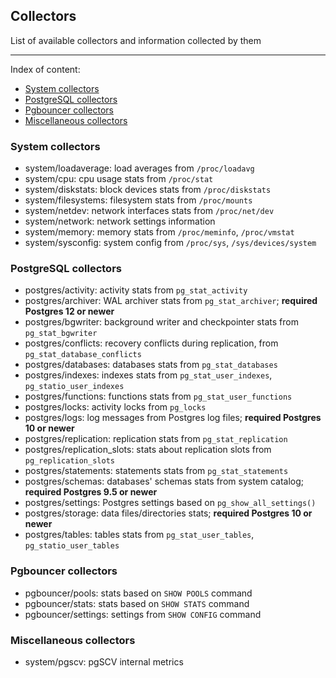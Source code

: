 ## Collectors

List of available collectors and information collected by them 

---

Index of content:
- [System collectors](#system-collectors)
- [PostgreSQL collectors](#postgresql-collectors)
- [Pgbouncer collectors](#pgbouncer-collectors)
- [Miscellaneous collectors](#miscellaneous-collectors)

### System collectors
- system/loadaverage: load averages from `/proc/loadavg`
- system/cpu: cpu usage stats from `/proc/stat`
- system/diskstats: block devices stats from `/proc/diskstats`
- system/filesystems: filesystem stats from `/proc/mounts`
- system/netdev: network interfaces stats from `/proc/net/dev`
- system/network: network settings information
- system/memory: memory stats from `/proc/meminfo`, `/proc/vmstat`
- system/sysconfig: system config from `/proc/sys`, `/sys/devices/system`

### PostgreSQL collectors
- postgres/activity: activity stats from `pg_stat_activity`
- postgres/archiver: WAL archiver stats from `pg_stat_archiver`; **required Postgres 12 or newer**
- postgres/bgwriter: background writer and checkpointer stats from `pg_stat_bgwriter`
- postgres/conflicts: recovery conflicts during replication, from `pg_stat_database_conflicts`
- postgres/databases: databases stats from `pg_stat_databases`
- postgres/indexes: indexes stats from `pg_stat_user_indexes`, `pg_statio_user_indexes`
- postgres/functions: functions stats from `pg_stat_user_functions`
- postgres/locks: activity locks from `pg_locks`
- postgres/logs: log messages from Postgres log files; **required Postgres 10 or newer**
- postgres/replication: replication stats from `pg_stat_replication`
- postgres/replication_slots: stats about replication slots from `pg_replication_slots`
- postgres/statements: statements stats from `pg_stat_statements`
- postgres/schemas: databases' schemas stats from system catalog; **required Postgres 9.5 or newer**
- postgres/settings: Postgres settings based on `pg_show_all_settings()`
- postgres/storage: data files/directories stats; **required Postgres 10 or newer**
- postgres/tables: tables stats from `pg_stat_user_tables`, `pg_statio_user_tables`

### Pgbouncer collectors
- pgbouncer/pools: stats based on `SHOW POOLS` command
- pgbouncer/stats: stats based on `SHOW STATS` command
- pgbouncer/settings: settings from `SHOW CONFIG` command

### Miscellaneous collectors
- system/pgscv: pgSCV internal metrics